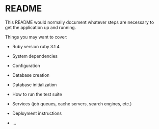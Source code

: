 # README

This README would normally document whatever steps are necessary to get the
application up and running.

Things you may want to cover:

* Ruby version
ruby 3.1.4
* System dependencies

* Configuration

* Database creation

* Database initialization

* How to run the test suite

* Services (job queues, cache servers, search engines, etc.)

* Deployment instructions

* ...
